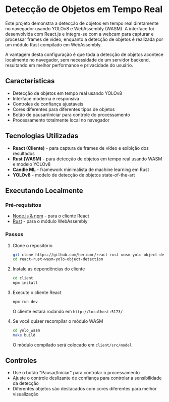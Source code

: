 # Detecção de Objetos em Tempo Real

Este projeto demonstra a detecção de objetos em tempo real diretamente no navegador usando YOLOv8 e WebAssembly (WASM). A interface foi desenvolvida com React.js e integra-se com a webcam para capturar e processar frames de vídeo, enquanto a detecção de objetos é realizada por um módulo Rust compilado em WebAssembly.

A vantagem desta configuração é que toda a detecção de objetos acontece localmente no navegador, sem necessidade de um servidor backend, resultando em melhor performance e privacidade do usuário.

## Características

- Detecção de objetos em tempo real usando YOLOv8
- Interface moderna e responsiva
- Controles de confiança ajustáveis
- Cores diferentes para diferentes tipos de objetos
- Botão de pausar/iniciar para controle do processamento
- Processamento totalmente local no navegador

## Tecnologias Utilizadas

- **React (Cliente)** - para captura de frames de vídeo e exibição dos resultados
- **Rust (WASM)** - para detecção de objetos em tempo real usando WASM e modelo YOLOv8
- **Candle ML** - framework minimalista de machine learning em Rust
- **YOLOv8** - modelo de detecção de objetos state-of-the-art

## Executando Localmente

### Pré-requisitos

- [Node.js & npm](https://nodejs.org/en/download/package-manager) - para o cliente React
- [Rust](https://www.rust-lang.org/tools/install) - para o módulo WebAssembly

### Passos

1. Clone o repositório
   ```bash
   git clone https://github.com/hericmr/react-rust-wasm-yolo-object-detection
   cd react-rust-wasm-yolo-object-detection
   ```
   
2. Instale as dependências do cliente
   ```bash
   cd client
   npm install
   ```

3. Execute o cliente React
   ```bash
   npm run dev
   ```

   O cliente estará rodando em `http://localhost:5173/`

4. Se você quiser recompilar o módulo WASM
   ```bash
   cd yolo_wasm
   make build
   ```
   O módulo compilado será colocado em `client/src/model`

## Controles

- Use o botão "Pausar/Iniciar" para controlar o processamento
- Ajuste o controle deslizante de confiança para controlar a sensibilidade da detecção
- Diferentes objetos são destacados com cores diferentes para melhor visualização
